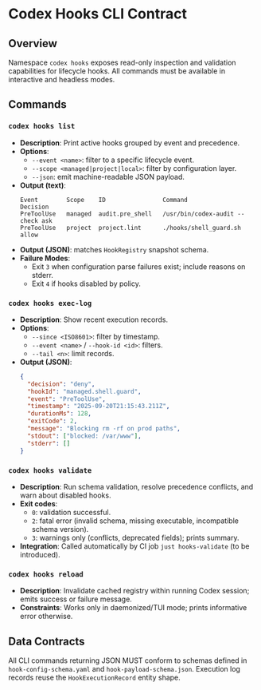 # Codex Hooks CLI Contract

## Overview
Namespace `codex hooks` exposes read-only inspection and validation capabilities for lifecycle hooks. All commands must be available in interactive and headless modes.

## Commands

### `codex hooks list`
- **Description**: Print active hooks grouped by event and precedence.
- **Options**:
  - `--event <name>`: filter to a specific lifecycle event.
  - `--scope <managed|project|local>`: filter by configuration layer.
  - `--json`: emit machine-readable JSON payload.
- **Output (text)**:
  ```
  Event        Scope    ID                Command                      Decision
  PreToolUse   managed  audit.pre_shell   /usr/bin/codex-audit --check ask
  PreToolUse   project  project.lint      ./hooks/shell_guard.sh        allow
  ```
- **Output (JSON)**: matches `HookRegistry` snapshot schema.
- **Failure Modes**:
  - Exit `3` when configuration parse failures exist; include reasons on stderr.
  - Exit `4` if hooks disabled by policy.

### `codex hooks exec-log`
- **Description**: Show recent execution records.
- **Options**:
  - `--since <ISO8601>`: filter by timestamp.
  - `--event <name>` / `--hook-id <id>`: filters.
  - `--tail <n>`: limit records.
- **Output (JSON)**:
  ```json
  {
    "decision": "deny",
    "hookId": "managed.shell.guard",
    "event": "PreToolUse",
    "timestamp": "2025-09-20T21:15:43.211Z",
    "durationMs": 128,
    "exitCode": 2,
    "message": "Blocking rm -rf on prod paths",
    "stdout": ["blocked: /var/www"],
    "stderr": []
  }
  ```

### `codex hooks validate`
- **Description**: Run schema validation, resolve precedence conflicts, and warn about disabled hooks.
- **Exit codes**:
  - `0`: validation successful.
  - `2`: fatal error (invalid schema, missing executable, incompatible schema version).
  - `3`: warnings only (conflicts, deprecated fields); prints summary.
- **Integration**: Called automatically by CI job `just hooks-validate` (to be introduced).

### `codex hooks reload`
- **Description**: Invalidate cached registry within running Codex session; emits success or failure message.
- **Constraints**: Works only in daemonized/TUI mode; prints informative error otherwise.

## Data Contracts
All CLI commands returning JSON MUST conform to schemas defined in `hook-config-schema.yaml` and `hook-payload-schema.json`. Execution log records reuse the `HookExecutionRecord` entity shape.
